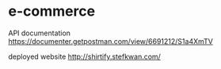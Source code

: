 # e-commerce

API documentation
https://documenter.getpostman.com/view/6691212/S1a4XmTV

deployed website
http://shirtify.stefkwan.com/
